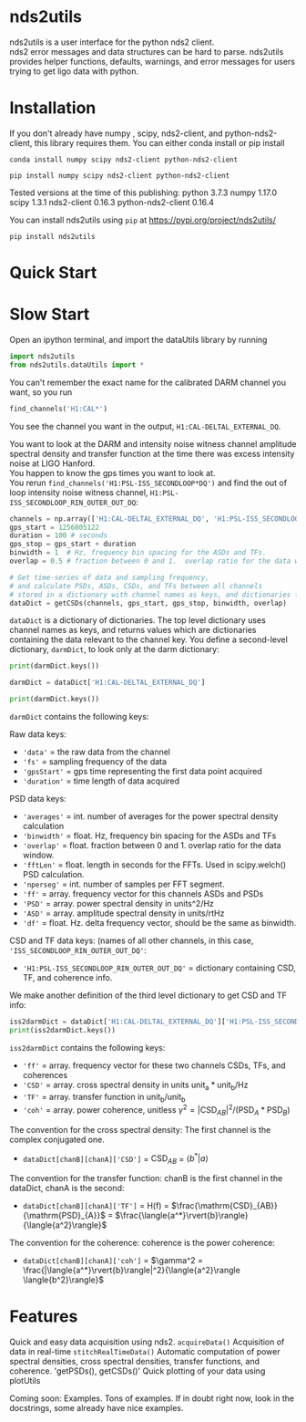 # nds2utils

nds2utils is a user interface for the python nds2 client.  
nds2 error messages and data structures can be hard to parse. 
nds2utils provides helper functions, defaults, warnings, and error messages for users trying to get ligo data with python. 

# Installation

If you don't already have numpy , scipy, nds2-client, and python-nds2-client, this library requires them.
You can either conda install or pip install
```
conda install numpy scipy nds2-client python-nds2-client
```
```
pip install numpy scipy nds2-client python-nds2-client
```
Tested versions at the time of this publishing:
python              3.7.3
numpy               1.17.0 
scipy               1.3.1
nds2-client         0.16.3
python-nds2-client  0.16.4

You can install nds2utils using `pip` at https://pypi.org/project/nds2utils/ 
```
pip install nds2utils
```

# Quick Start

# Slow Start

Open an ipython terminal, and import the dataUtils library by running
```python
import nds2utils
from nds2utils.dataUtils import *
```

You can't remember the exact name for the calibrated DARM channel you want, so you run
```python
find_channels('H1:CAL*')
```

You see the channel you want in the output, `H1:CAL-DELTAL_EXTERNAL_DQ`.

You want to look at the DARM and intensity noise witness channel amplitude spectral density and transfer function at the time there was excess intensity noise at LIGO Hanford.  
You happen to know the gps times you want to look at.  
You rerun `find_channels('H1:PSL-ISS_SECONDLOOP*DQ')` and find the out of loop intensity noise witness channel, `H1:PSL-ISS_SECONDLOOP_RIN_OUTER_OUT_DQ`: 
```python
channels = np.array(['H1:CAL-DELTAL_EXTERNAL_DQ', 'H1:PSL-ISS_SECONDLOOP_RIN_OUTER_OUT_DQ'])
gps_start = 1256805122
duration = 100 # seconds
gps_stop = gps_start + duration
binwidth = 1  # Hz, frequency bin spacing for the ASDs and TFs.
overlap = 0.5 # fraction between 0 and 1.  overlap ratio for the data window. 

# Get time-series of data and sampling frequency,
# and calculate PSDs, ASDs, CSDs, and TFs between all channels
# stored in a dictionary with channel names as keys, and dictionaries for values.
dataDict = getCSDs(channels, gps_start, gps_stop, binwidth, overlap)  
```

`dataDict` is a dictionary of dictionaries.
The top level dictionary uses channel names as keys, and returns values which are dictionaries containing the data relevant to the channel key.
You define a second-level dictionary, `darmDict`, to look only at the darm dictionary:
```python
print(darmDict.keys())

darmDict = dataDict['H1:CAL-DELTAL_EXTERNAL_DQ']

print(darmDict.keys())
```

`darmDict` contains the following keys:

Raw data keys:
- `'data'`     = the raw data from the channel
- `'fs'`       = sampling frequency of the data
- `'gpsStart'` = gps time representing the first data point acquired
- `'duration'` = time length of data acquired

PSD data keys:
- `'averages'` = int.   number of averages for the power spectral density calculation
- `'binwidth'` = float. Hz, frequency bin spacing for the ASDs and TFs
- `'overlap'`  = float. fraction between 0 and 1.  overlap ratio for the data window.
- `'fftLen'`   = float. length in seconds for the FFTs. Used in scipy.welch() PSD calculation.
- `'nperseg'`  = int.   number of samples per FFT segment.
- `'ff'`       = array. frequency vector for this channels ASDs and PSDs
- `'PSD'`      = array. power spectral density in units^2/Hz
- `'ASD'`      = array. amplitude spectral density in units/rtHz
- `'df'`       = float. Hz. delta frequency vector, should be the same as binwidth. 

CSD and TF data keys: (names of all other channels, in this case, `'ISS_SECONDLOOP_RIN_OUTER_OUT_DQ'`:
- `'H1:PSL-ISS_SECONDLOOP_RIN_OUTER_OUT_DQ'` = dictionary containing CSD, TF, and coherence info.

We make another definition of the third level dictionary to get CSD and TF info:
```python
iss2darmDict = dataDict['H1:CAL-DELTAL_EXTERNAL_DQ']['H1:PSL-ISS_SECONDLOOP_RIN_OUTER_OUT_DQ']
print(iss2darmDict.keys())
```
`iss2darmDict` contains the following keys:
- `'ff'`       = array. frequency vector for these two channels CSDs, TFs, and coherences 
- `'CSD'`      = array. cross spectral density in units $`\mathrm{unit_a} * \mathrm{unit_b}/\mathrm{Hz}`$
- `'TF'`       = array. transfer function in $`\mathrm{unit_b} / \mathrm{unit_b}`$
- `'coh'`      = array. power coherence, unitless $` \gamma^2 = |\mathrm{CSD}_{AB}|^2 / (\mathrm{PSD}_A * \mathrm{PSD}_B) `$

The convention for the cross spectral density: The first channel is the complex conjugated one. 

- `dataDict[chanB][chanA]['CSD']` = $`\mathrm{CSD}_{AB}`$ = $`\langle{b^*}\rvert{a}\rangle`$

The convention for the transfer function: chanB is the first channel in the dataDict, chanA is the second:
 
- `dataDict[chanB][chanA]['TF']` = H(f) = $`\frac{\mathrm{CSD}_{AB}}{\mathrm{PSD}_{A}}`$ = $`\frac{\langle{a^*}\rvert{b}\rangle}{\langle{a^2}\rangle}`$ 

The convention for the coherence: coherence is the power coherence:
 
- `dataDict[chanB][chanA]['coh']` = $`\gamma^2 = \frac{|\langle{a^*}\rvert{b}\rangle|^2}{\langle{a^2}\rangle \langle{b^2}\rangle}`$

# Features

Quick and easy data acquisition using nds2. `acquireData()`
Acquisition of data in real-time `stitchRealTimeData()`
Automatic computation of power spectral densities, cross spectral densities, transfer functions, and coherence. 'getPSDs(), getCSDs()'
Quick plotting of your data using plotUtils

Coming soon: Examples. Tons of examples.  If in doubt right now, look in the docstrings, some already have nice examples. 
